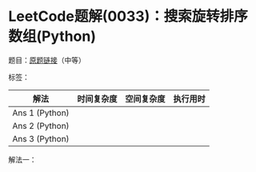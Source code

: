 # LeetCode题解(0033)：搜索旋转排序数组(Python)

题目：[原题链接](https://leetcode-cn.com/problems/search-in-rotated-sorted-array/)（中等）

标签：

| 解法           | 时间复杂度 | 空间复杂度 | 执行用时 |
| -------------- | ---------- | ---------- | -------- |
| Ans 1 (Python) |            |            |          |
| Ans 2 (Python) |            |            |          |
| Ans 3 (Python) |            |            |          |

解法一：

